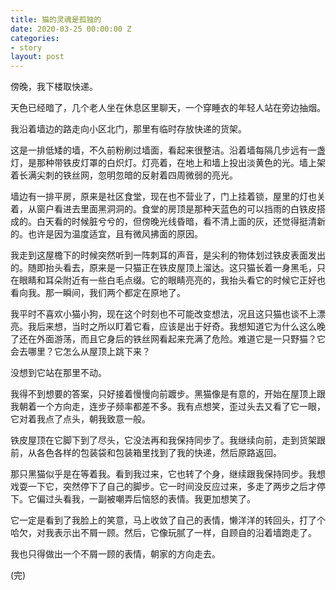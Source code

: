 ```yaml
---
title: 猫的灵魂是孤独的
date: 2020-03-25 00:00:00 Z
categories:
- story
layout: post
---
```


傍晚，我下楼取快递。

天色已经暗了，几个老人坐在休息区里聊天，一个穿睡衣的年轻人站在旁边抽烟。

我沿着墙边的路走向小区北门，那里有临时存放快递的货架。

这是一排低矮的墙，不久前粉刷过墙面，看起来很整洁。沿着墙每隔几步远有一盏灯，是那种带铁皮灯罩的白炽灯。灯亮着，在地上和墙上投出淡黄色的光。墙上架着长满尖刺的铁丝网，忽明忽暗的反射着四周微弱的亮光。

墙边有一排平房，原来是社区食堂，现在也不营业了，门上挂着锁，屋里的灯也关着，从窗户看进去里面黑洞洞的。食堂的房顶是那种天蓝色的可以挡雨的白铁皮搭成的。白天看的时候脏兮兮的，但傍晚光线昏暗，看不清上面的灰，还觉得挺清新的。也许是因为温度适宜，且有微风拂面的原因。

我走到这屋檐下的时候突然听到一阵刺耳的声音，是尖利的物体划过铁皮表面发出的。随即抬头看去，原来是一只猫正在铁皮屋顶上溜达。这只猫长着一身黑毛，只在眼睛和耳朵附近有一些白毛点缀。它的眼睛亮亮的，我抬头看它的时候它正好也看向我。那一瞬间，我们两个都定在原地了。

我平时不喜欢小猫小狗，现在这个时刻也不可能改变想法，况且这只猫也谈不上漂亮。我后来想，当时之所以盯着它看，应该是出于好奇。我想知道它为什么这么晚了还在外面游荡，而且它身后的铁丝网看起来充满了危险。难道它是一只野猫？它会去哪里？它怎么从屋顶上跳下来？

没想到它站在那里不动。

我得不到想要的答案，只好接着慢慢向前踱步。黑猫像是有意的，开始在屋顶上跟我朝着一个方向走，连步子频率都差不多。我有点想笑，歪过头去又看了它一眼，它对着我点了点头，朝我致意一般。

铁皮屋顶在它脚下到了尽头，它没法再和我保持同步了。我继续向前，走到货架跟前，从各色各样的包装袋和包装箱里找到了我的快递，然后原路返回。

那只黑猫似乎是在等着我。看到我过来，它也转了个身，继续跟我保持同步。我想戏耍一下它，突然停下了自己的脚步。它一时间没反应过来，多走了两步之后才停下。它偏过头看我，一副被嘲弄后恼怒的表情。我更加想笑了。

它一定是看到了我脸上的笑意，马上收敛了自己的表情，懒洋洋的转回头，打了个哈欠，对我表示出不屑一顾。然后，它像玩腻了一样，自顾自的沿着墙跑走了。

我也只得做出一个不屑一顾的表情，朝家的方向走去。

(完)